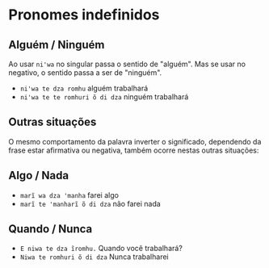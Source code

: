 # Pronomes indefinidos

## Alguém / Ninguém

Ao usar `niꞌwa` no singular passa o sentido de "alguém". Mas se usar no negativo, o sentido passa a ser de "ninguém". 

- `niꞌwa te dza romhu` alguém trabalhará
- `niꞌwa te te romhuri õ di dza` ninguém trabalhará

## Outras situações

O mesmo comportamento da palavra inverter o significado, dependendo da frase estar afirmativa ou negativa, também ocorre nestas outras situações:

## Algo / Nada

- `marĩ wa dza ꞌmanha` farei algo
- `marĩ te ꞌmanharĩ õ di dza` não farei nada

## Quando / Nunca

- `E niwa te dza ĩromhu.` Quando você trabalhará?
- `Niwa te romhuri õ di dza` Nunca trabalharei
